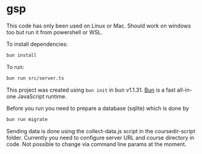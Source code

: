 # gsp

This code has only been used on Linux or Mac. Should work on windows too but run it
from powershell or WSL.

To install dependencies:

```bash
bun install
```

To run:

```bash
bun run src/server.ts
```

This project was created using `bun init` in bun v1.1.31. [Bun](https://bun.sh) is a fast all-in-one JavaScript runtime.

Before you run you need to prepare a database (sqlite) which is done by
```bash
bun run migrate
```

Sending data is done using the collect-data.js script in the coursedir-script folder. Currently
you need to configure server URL and course directory in code. Not possible to change via
command line params at the moment.
